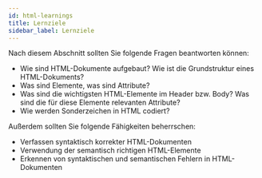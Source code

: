 ```yaml
---
id: html-learnings
title: Lernziele
sidebar_label: Lernziele
---
```


Nach diesem Abschnitt sollten Sie folgende Fragen beantworten können:
- Wie sind HTML-Dokumente aufgebaut? Wie ist die Grundstruktur eines HTML-Dokuments?
- Was sind Elemente, was sind Attribute?
- Was sind die wichtigsten HTML-Elemente im Header bzw. Body? Was sind die für diese Elemente relevanten Attribute?
- Wie werden Sonderzeichen in HTML codiert?


Außerdem sollten Sie folgende Fähigkeiten beherrschen:
- Verfassen syntaktisch korrekter HTML-Dokumenten
- Verwendung der semantisch richtigen HTML-Elemente
- Erkennen von syntaktischen und semantischen Fehlern in HTML-Dokumenten